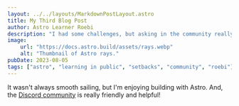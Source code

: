 ```yaml
---
layout: ../../layouts/MarkdownPostLayout.astro
title: My Third Blog Post
author: Astro Learner Roebi
description: "I had some challenges, but asking in the community really helped!"
image:
    url: "https://docs.astro.build/assets/rays.webp"
    alt: "Thumbnail of Astro rays."
pubDate: 2023-08-05
tags: ["astro", "learning in public", "setbacks", "community", "roebi"]
---
```

It wasn't always smooth sailing, but I'm enjoying building with Astro. And, the [Discord community](https://astro.build/chat) is really friendly and helpful!